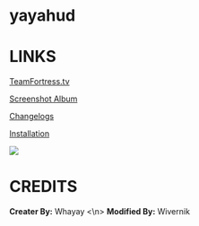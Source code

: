# yayahud


<a>LINKS</a>
====

[TeamFortress.tv](https://www.teamfortress.tv/33738/ive-updated-some-huds)

[Screenshot Album](https://imgur.com/a/LCENr)

[Changelogs](https://github.com/Hypnootize/yayahud/commits/master)

[Installation](https://imgur.com/a/w3Ah6)

![](https://i.imgur.com/L5q0ZTE.jpg)

<a>CREDITS</a>
====
**Creater By:** Whayay
<\n>
**Modified By:** Wivernik
